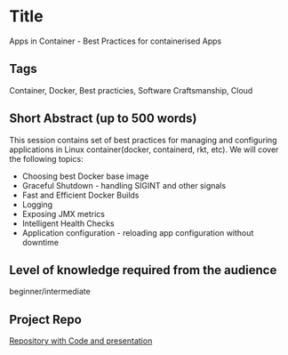 # Title

Apps in Container - Best Practices for containerised Apps

## Tags

Container, Docker, Best practicies, Software Craftsmanship, Cloud

## Short Abstract (up to 500 words)

This session contains set of best practices for managing and configuring applications in Linux container(docker, containerd, rkt, etc). We will cover the following topics:

- Choosing best Docker base image
- Graceful Shutdown - handling SIGINT and other signals
- Fast and Efficient Docker Builds
- Logging
- Exposing JMX metrics
- Intelligent Health Checks
- Application configuration - reloading app configuration without downtime

## Level of knowledge required from the audience

beginner/intermediate

## Project Repo

[Repository with Code and presentation](https://github.com/mateuszdyminski/java_in_container)
